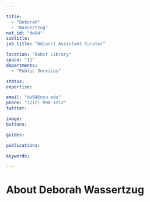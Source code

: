 ```yaml
---

title:
  - "Deborah"
  - "Wassertzug"
net_id: "dw94"
subtitle: 
job_title: "Adjunct Assistant Curator"

location: "Bobst Library"
space: "11"
departments:
  - "Public Services"

status: 
expertise:

email: "dw94@nyu.edu"
phone: "(212) 998-1212"
twitter: 

image: 
buttons:

guides:

publications:

keywords:

---
```


# About Deborah Wassertzug


